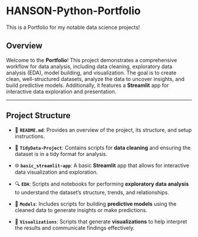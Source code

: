 # HANSON-Python-Portfolio

This is a Portfolio for my notable data science projects!


## Overview
Welcome to the **Portfolio**! This project demonstrates a comprehensive workflow for data analysis, including data cleaning, exploratory data analysis (EDA), model building, and visualization. The goal is to create clean, well-structured datasets, analyze the data to uncover insights, and build predictive models. Additionally, it features a **Streamlit** app for interactive data exploration and presentation.

---

## Project Structure

- 📄 **`README.md`**: Provides an overview of the project, its structure, and setup instructions.

- 🧹 **`TidyData-Project`**: Contains scripts for **data cleaning** and ensuring the dataset is in a tidy format for analysis.

- 🌐 **`basic_streamlit-app`**: A basic **Streamlit** app that allows for interactive data visualization and exploration.

- 🔍 **`EDA`**: Scripts and notebooks for performing **exploratory data analysis** to understand the dataset’s structure, trends, and relationships.

- 🤖 **`Models`**: Includes scripts for building **predictive models** using the cleaned data to generate insights or make predictions.

- 🎨 **`Visualizations`**: Scripts that generate **visualizations** to help interpret the results and communicate findings effectively.
